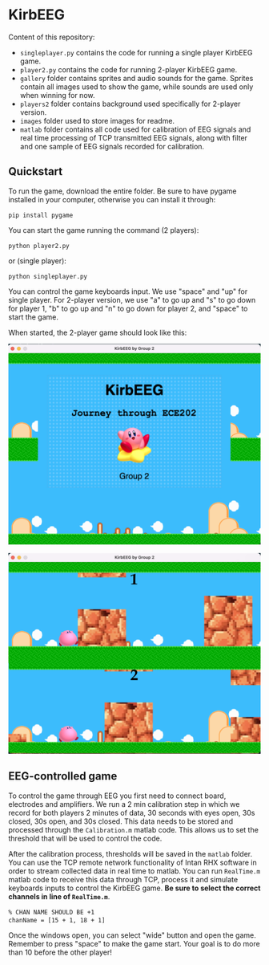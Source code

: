 # KirbEEG

Content of this repository:
* `singleplayer.py` contains the code for running a single player KirbEEG game.
* `player2.py` contains the code for running 2-player KirbEEG game. 
* `gallery` folder contains sprites and audio sounds for the game. Sprites contain all images used to show the game, while sounds are used only when winning for now. 
* `players2` folder contains background used specifically for 2-player version.
* `images` folder used to store images for readme.
* `matlab` folder contains all code used for calibration of EEG signals and real time processing of TCP transmitted EEG signals, along with filter and one sample of EEG signals recorded for calibration.


## Quickstart

To run the game, download the entire folder. Be sure to have pygame installed in your computer, otherwise you can install it through:

```
pip install pygame
```

You can start the game running the command (2 players):

```
python player2.py
``` 

or (single player):

```
python singleplayer.py
```

You can control the game keyboards input. We use "space" and "up" for single player. For 2-player version, we use "a" to go up and "s" to go down for player 1, "b" to go up and "n" to go down for player 2, and "space" to start the game.

When started, the 2-player game should look like this:

<p align="center"><img src="./images/welcome.png" height="400"></p>

<p align="center"><img src="./images/2players.png" height="400"></p>

## EEG-controlled game

To control the game through EEG you first need to connect board, electrodes and amplifiers. We run a 2 min calibration step in which we record for both players 2 minutes of data, 30 seconds with eyes open, 30s closed, 30s open, and 30s closed. This data needs to be stored and processed through the `Calibration.m` matlab code. This allows us to set the threshold that will be used to control the code. 

After the calibration process, thresholds will be saved in the `matlab` folder. You can use the TCP remote network functionality of Intan RHX software in order to stream collected data in real time to matlab. You can run `RealTime.m` matlab code to receive this data through TCP, process it and simulate keyboards inputs to control the KirbEEG game. **Be sure to select the correct channels in line of `RealTime.m`**.

```
% CHAN NAME SHOULD BE +1
chanName = [15 + 1, 18 + 1]
```

Once the windows open, you can select "wide" button and open the game. Remember to press "space" to make the game start. Your goal is to do more than 10 before the other player!
